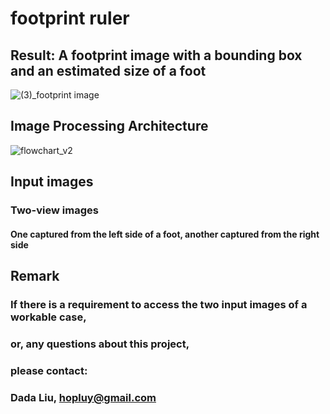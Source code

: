 # footprint ruler

## Result: A footprint image with a bounding box and an estimated size of a foot
![(3)_footprint image](https://user-images.githubusercontent.com/40861818/236153429-605fcb65-a3ae-485e-a584-802c05aa1ac5.jpg)

## Image Processing Architecture
![flowchart_v2](https://user-images.githubusercontent.com/40861818/236159280-612b059d-4fac-4ae0-ba05-8fadede6d7db.png)

## Input images
### Two-view images
#### One captured from the left side of a foot, another captured from the right side

## Remark
### If there is a requirement to access the two input images of a workable case, 
### or, any questions about this project,
### please contact:
### Dada Liu, hopluy@gmail.com
